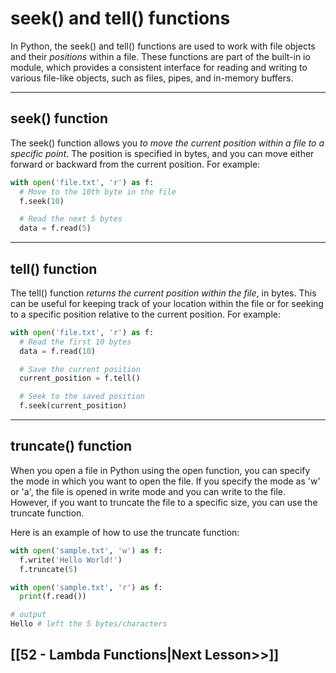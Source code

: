 # seek() and tell() functions

In Python, the seek() and tell() functions are used to work with file objects and their _positions_ within a file. These functions are part of the built-in io module, which provides a consistent interface for reading and writing to various file-like objects, such as files, pipes, and in-memory buffers.

---
## seek() function
The seek() function allows you _to move the current position within a file to a specific point_. The position is specified in bytes, and you can move either forward or backward from the current position. For example:
```python
with open('file.txt', 'r') as f:
  # Move to the 10th byte in the file
  f.seek(10)

  # Read the next 5 bytes
  data = f.read(5)
```

---
## tell() function
The tell() function _returns the current position within the file_, in bytes. This can be useful for keeping track of your location within the file or for seeking to a specific position relative to the current position. For example:

```python
with open('file.txt', 'r') as f:
  # Read the first 10 bytes
  data = f.read(10)

  # Save the current position
  current_position = f.tell()

  # Seek to the saved position
  f.seek(current_position)
```

---
## truncate() function

When you open a file in Python using the open function, you can specify the mode in which you want to open the file. If you specify the mode as 'w' or 'a', the file is opened in write mode and you can write to the file. 
However, if you want to truncate the file to a specific size, you can use the truncate function.

Here is an example of how to use the truncate function:

```python
with open('sample.txt', 'w') as f:
  f.write('Hello World!')
  f.truncate(5)

with open('sample.txt', 'r') as f:
  print(f.read())

# output
Hello # left the 5 bytes/characters
```

## [[52 - Lambda Functions|Next Lesson>>]]
